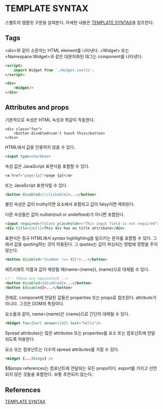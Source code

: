 # TEMPLATE SYNTAX

스벨트의 템플릿 구문을 살펴본다. 자세한 내용은 [TEMPLATE SYNTAX](https://svelte.dev/docs#template-syntax-tags)을 참조한다. 



## Tags 
\<div\>와 같이 소문자는 HTML element를 나타낸다. \<Widget\> 또는 \<Namespace.Widget\>과 같은 대문자화된 태그는 component를 나타낸다. 


```html
<script>
	import Widget from './Widget.svelte';
</script>

<div>
	<Widget/>
</div>
```


## Attributes and props

기본적으로 속성은 HTML 속성과 똑같이 작동한다. 
```
<div class="foo">
	<button disabled>can't touch this</button>
</div>
```
HTML에서 값을 인용하지 않을 수 있다. 
```html
<input type=checkbox>
```
속성 값은 JavaScript 표현식을 포함할 수 있다.
```html
<a href="page/{p}">page {p}</a>
```

또는 JavaScript 표현식일 수 있다. 
```html
<button disabled={!clickable}>...</button>
```
불린 속성은 값이 truthy이면 요소에서 포함되고 값이 falsy이면 제외된다. 

다른 속성들은 값이 nullish(null or undefined)가 아니면 포함된다. 
```html
<input required={false} placeholder="This input field is not required">
<div title={null}>This div has no title attribute</div>
```

표현식은 정규 HTML에서 syntax highlighting을 일으키는 문자를 포함할 수 있다.  그래서 값을 quoting하는 것이 허용된다. 그 quotes는 값이 파싱되는 방법에 영향을 주지 않는다. 

```html
<button disabled="{number !== 42}">...</button>
```

애트리뷰트 이름과 값이 매칭될 때(name={name}), {name}으로 대체될 수 있다. 

```html
<!-- These are equivalent -->
<button disabled={disabled}>...</button>
<button {disabled}>...</button>
```
관례로, componet에 전달된 값들은 properties 또는 props로 참조된다. attribute가 아니다. 그것은 DOM의 특징이다. 

요소들과 같이, name={name}은 {name}으로 간단히 대체될 수 있다. 

```html
<Widget foo={bar} answer={42} text="hello"/>
```

Spread attributes는 많은 attributes 또는 properties를 요소 또는 컴포넌트에 전달되도록 허용한다. 

요소 또는 컴포넌트는 다수의 spread attributes를 가질 수 있다. 

```html
<Widget {...things} />
```

\$\$props references는 컴포넌트에 전달되는 모든 props이다. export를 가지고 선언되지 않은 것들을 포함한다.  보통 추천되지 않는다. 







## References
[TEMPLATE SYNTAX](https://svelte.dev/docs#template-syntax-tags)     





